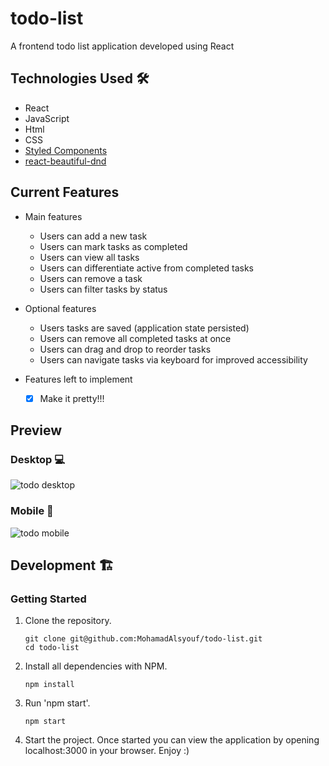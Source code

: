 # todo-list
A frontend todo list application developed using React

## Technologies Used 🛠️

- React
- JavaScript
- Html
- CSS
- [Styled Components](https://styled-components.com/)
- [react-beautiful-dnd](https://github.com/atlassian/react-beautiful-dnd#readme)

## Current Features
- Main features
  - Users can add a new task
  - Users can mark tasks as completed
  - Users can view all tasks 
  - Users can differentiate active from completed tasks
  - Users can remove a task
  - Users can filter tasks by status
    
- Optional features
  - Users tasks are saved (application state persisted)
  - Users can remove all completed tasks at once
  - Users can drag and drop to reorder tasks
  - Users can navigate tasks via keyboard for improved accessibility

- Features left to implement
  - [x] Make it pretty!!!

## Preview
### Desktop 💻
![todo desktop](https://user-images.githubusercontent.com/93749120/184857396-e679751a-a2ef-4c7b-a36c-fdce5cd0a235.gif)

### Mobile 📱
![todo mobile](https://user-images.githubusercontent.com/93749120/184857510-8bd99569-7cf8-44c0-b7ad-a9d75f304d67.gif)

## Development :building_construction:

### Getting Started

1. Clone the repository.

    ```shell
    git clone git@github.com:MohamadAlsyouf/todo-list.git
    cd todo-list
    ```

1. Install all dependencies with NPM.

    ```shell
    npm install
    ```
    
1. Run 'npm start'.

    ```shell
    npm start
    ```
    
1. Start the project. Once started you can view the application by opening localhost:3000 in your browser. Enjoy :)
